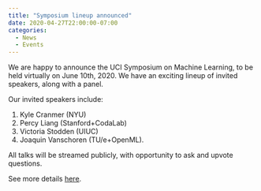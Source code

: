 ```yaml
---
title: "Symposium lineup announced"
date: 2020-04-27T22:00:00-07:00
categories:
  - News
  - Events
---
```


We are happy to announce the UCI Symposium on Machine Learning, to be held virtually on June 10th, 2020. We have an exciting lineup of invited speakers, along with a panel.

Our invited speakers include:

1. Kyle Cranmer (NYU)
2. Percy Liang (Stanford+CodaLab)
3. Victoria Stodden (UIUC)
4. Joaquin Vanschoren (TU/e+OpenML).

All talks will be streamed publicly, with opportunity to ask and upvote questions.

See more details [here](/events/reprod-symposium20).
